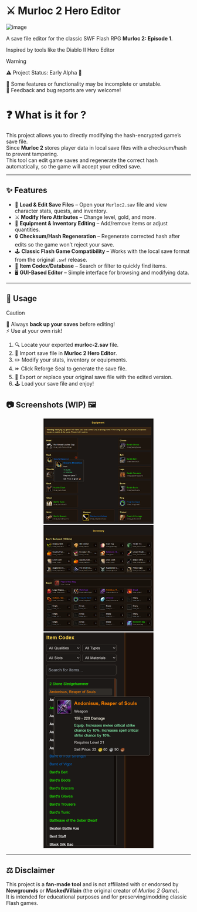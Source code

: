 # ⚔️ Murloc 2 Hero Editor

<img width="320" height="150" alt="image" src="https://lh6.googleusercontent.com/proxy/UuGrjADSn7O4A1Ud-solD4tMTjldRb3NsRvsmx1lD3xIPYSdzo0f3-GunjOM4ks-X8k3h1GioEZMA4fyE4jtoXxiMQtYJwpsTFN4G_vSrwOLG_YS_jGhMSoC9aItf4Y7V1ne" />


A save file editor for the classic SWF Flash RPG **Murloc 2: Episode 1**.

Inspired by tools like the Diablo II Hero Editor

> [!WARNING]
> ⚠️ Project Status: Early Alpha 🧪
> 
> 🔧 Some features or functionality may be incomplete or unstable.  
> 💬 Feedback and bug reports are very welcome!


# ❓ What is it for ?

This project allows you to directly modifying the hash-encrypted game’s save file.  
Since **Murloc 2** stores player data in local save files with a checksum/hash to prevent tampering.  
This tool can edit game saves and regenerate the correct hash automatically, so the game will accept your edited save.

---

## ✨ Features

- 📂 **Load & Edit Save Files** – Open your `Murloc2.sav` file and view character stats, quests, and inventory.  
- ⚔️ **Modify Hero Attributes** – Change level, gold, and more.  
- 🧩 **Equipment & Inventory Editing** – Add/remove items or adjust quantities.  
- 🔒 **Checksum/Hash Regeneration** – Regenerate corrected hash after edits so the game won’t reject your save.  
- 🕹️ **Classic Flash Game Compatibility** – Works with the local save format from the original `.swf` release.  
- 📖 **Item Codex/Database** – Search or filter to quickly find items.  
- 🖥️ **GUI-Based Editor** – Simple interface for browsing and modifying data.  

---

## 🚀 Usage

> [!CAUTION]  
> 💾 Always **back up your saves** before editing!  
> ⚡ Use at your own risk!

1. 🔍 Locate your exported **murloc-2.sav** file.  
2. 📂 Import save file in **Murloc 2 Hero Editor**.  
3. ✏️ Modify your stats, inventory or equipments.
4. ⏩ Click Reforge Seal to generate the save file.
5. 💾 Export or replace your original save file with the edited version.  
6. 🕹️ Load your save file and enjoy!  

## 📷 Screenshots (WIP) 🖼️

<p align="center">
  <img src="screenshots/equipment.png" alt="Equipment UI" width="300"/>
  <img src="screenshots/inventory.png" alt="Inventory UI" width="300"/>
  <img src="screenshots/codex.png" alt="Item Codex UI" width="300"/>
</p>

---

## ⚖️ Disclaimer

This project is a **fan-made tool** and is not affiliated with or endorsed by **Newgrounds** or **MaskedVillain** (the original creator of *Murloc 2 Game*).  
It is intended for educational purposes and for preserving/modding classic Flash games.  
